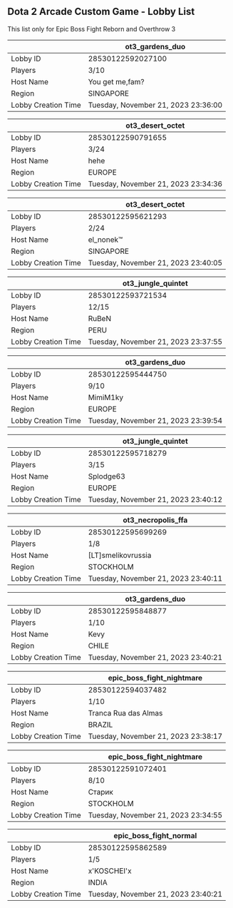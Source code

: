 ## Dota 2 Arcade Custom Game - Lobby List

This list only for Epic Boss Fight Reborn and Overthrow 3

|  | ot3_gardens_duo |
| ------ | ------ |
| Lobby ID | 28530122592027100 |
| Players | 3/10 |
| Host Name | You get me,fam? |
| Region | SINGAPORE |
| Lobby Creation Time | Tuesday, November 21, 2023 23:36:00 |


|  | ot3_desert_octet |
| ------ | ------ |
| Lobby ID | 28530122590791655 |
| Players | 3/24 |
| Host Name | hehe |
| Region | EUROPE |
| Lobby Creation Time | Tuesday, November 21, 2023 23:34:36 |


|  | ot3_desert_octet |
| ------ | ------ |
| Lobby ID | 28530122595621293 |
| Players | 2/24 |
| Host Name | el_nonek™ |
| Region | SINGAPORE |
| Lobby Creation Time | Tuesday, November 21, 2023 23:40:05 |


|  | ot3_jungle_quintet |
| ------ | ------ |
| Lobby ID | 28530122593721534 |
| Players | 12/15 |
| Host Name | RuBeN |
| Region | PERU |
| Lobby Creation Time | Tuesday, November 21, 2023 23:37:55 |


|  | ot3_gardens_duo |
| ------ | ------ |
| Lobby ID | 28530122595444750 |
| Players | 9/10 |
| Host Name | MimiM1ky |
| Region | EUROPE |
| Lobby Creation Time | Tuesday, November 21, 2023 23:39:54 |


|  | ot3_jungle_quintet |
| ------ | ------ |
| Lobby ID | 28530122595718279 |
| Players | 3/15 |
| Host Name | Splodge63 |
| Region | EUROPE |
| Lobby Creation Time | Tuesday, November 21, 2023 23:40:12 |


|  | ot3_necropolis_ffa |
| ------ | ------ |
| Lobby ID | 28530122595699269 |
| Players | 1/8 |
| Host Name | [LT]smelikovrussia |
| Region | STOCKHOLM |
| Lobby Creation Time | Tuesday, November 21, 2023 23:40:11 |


|  | ot3_gardens_duo |
| ------ | ------ |
| Lobby ID | 28530122595848877 |
| Players | 1/10 |
| Host Name | Kevy |
| Region | CHILE |
| Lobby Creation Time | Tuesday, November 21, 2023 23:40:21 |


|  | epic_boss_fight_nightmare |
| ------ | ------ |
| Lobby ID | 28530122594037482 |
| Players | 1/10 |
| Host Name | Tranca Rua das Almas |
| Region | BRAZIL |
| Lobby Creation Time | Tuesday, November 21, 2023 23:38:17 |


|  | epic_boss_fight_nightmare |
| ------ | ------ |
| Lobby ID | 28530122591072401 |
| Players | 8/10 |
| Host Name | Старик |
| Region | STOCKHOLM |
| Lobby Creation Time | Tuesday, November 21, 2023 23:34:55 |


|  | epic_boss_fight_normal |
| ------ | ------ |
| Lobby ID | 28530122595862589 |
| Players | 1/5 |
| Host Name | x'KOSCHEI'x |
| Region | INDIA |
| Lobby Creation Time | Tuesday, November 21, 2023 23:40:21 |


